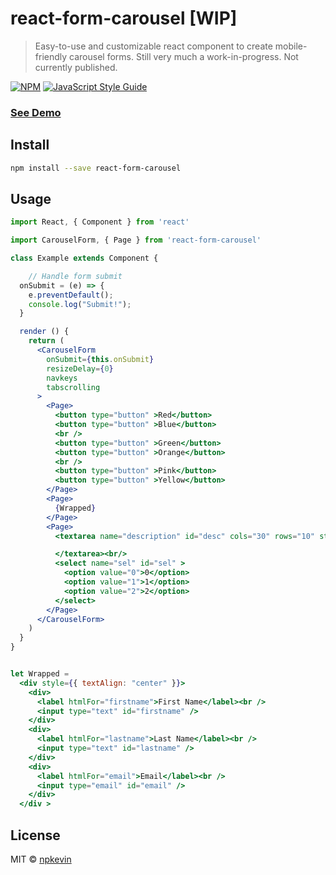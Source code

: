 # react-form-carousel [WIP]

> Easy-to-use and customizable react component to create mobile-friendly carousel forms.
> Still very much a work-in-progress. Not currently published.

[![NPM](https://img.shields.io/npm/v/react-form-carousel.svg)](https://www.npmjs.com/package/react-form-carousel) [![JavaScript Style Guide](https://img.shields.io/badge/code_style-standard-brightgreen.svg)](https://standardjs.com)

### [See Demo]()

## Install

```bash
npm install --save react-form-carousel
```

## Usage

```jsx
import React, { Component } from 'react'

import CarouselForm, { Page } from 'react-form-carousel'

class Example extends Component {

    // Handle form submit
  onSubmit = (e) => {
    e.preventDefault();
    console.log("Submit!");
  }

  render () {
    return (
      <CarouselForm
        onSubmit={this.onSubmit}
        resizeDelay={0}
        navkeys
        tabscrolling
      >
        <Page>
          <button type="button" >Red</button>
          <button type="button" >Blue</button>
          <br />
          <button type="button" >Green</button>
          <button type="button" >Orange</button>
          <br />
          <button type="button" >Pink</button>
          <button type="button" >Yellow</button>
        </Page>
        <Page>
          {Wrapped}
        </Page>
        <Page>
          <textarea name="description" id="desc" cols="30" rows="10" style={{resize: "none"}} >

          </textarea><br/>
          <select name="sel" id="sel" >
            <option value="0">0</option>
            <option value="1">1</option>
            <option value="2">2</option>
          </select>
        </Page>
      </CarouselForm>
    )
  }
}


let Wrapped =
  <div style={{ textAlign: "center" }}>
    <div>
      <label htmlFor="firstname">First Name</label><br />
      <input type="text" id="firstname" />
    </div>
    <div>
      <label htmlFor="lastname">Last Name</label><br />
      <input type="text" id="lastname" />
    </div>
    <div>
      <label htmlFor="email">Email</label><br />
      <input type="email" id="email" />
    </div>
  </div >

```

## License

MIT © [npkevin](https://github.com/npkevin)
